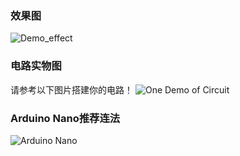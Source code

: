 ### 效果图
![Demo_effect](https://cloud.yimian.xyz/package/iotcat/digital-clock/pic/demo.gif)
### 电路实物图
请参考以下图片搭建你的电路！
![One Demo of Circuit](https://cloud.yimian.xyz/package/iotcat/digital-clock/pic/circuit_pic.jpg)
### Arduino Nano推荐连法
![Arduino Nano](https://cloud.yimian.xyz/package/iotcat/digital-clock/pic/nano_pic.jpg)
